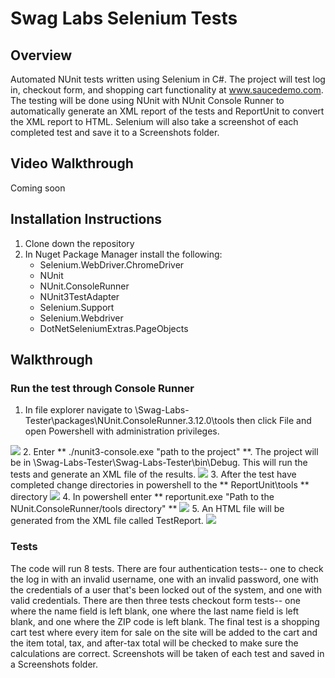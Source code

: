 # Swag Labs Selenium Tests

## Overview
Automated NUnit tests written using Selenium in C#.  The project will test log in, checkout form, and shopping cart functionality at www.saucedemo.com.  The testing will be done using NUnit with NUnit Console Runner to automatically generate an XML report of the tests and ReportUnit to convert the XML report to HTML.  Selenium will also take a screenshot of each completed test and save it to a Screenshots folder.

## Video Walkthrough
Coming soon

## Installation Instructions
1.  Clone down the repository
2.  In Nuget Package Manager install the following: 
    - Selenium.WebDriver.ChromeDriver
    - NUnit
    - NUnit.ConsoleRunner
    - NUnit3TestAdapter
    - Selenium.Support
    - Selenium.Webdriver
    - DotNetSeleniumExtras.PageObjects
    
## Walkthrough
### Run the test through Console Runner
1. In file explorer navigate to \Swag-Labs-Tester\packages\NUnit.ConsoleRunner.3.12.0\tools then click File and open Powershell with administration privileges.
<img src="https://user-images.githubusercontent.com/62182071/113372354-7ecfd980-9336-11eb-8099-c85eac310be9.png">
2. Enter ** ./nunit3-console.exe "path to the project" **.  The project will be in \Swag-Labs-Tester\Swag-Labs-Tester\bin\Debug.  This will run the tests and generate an XML file of the results.
<img src="https://user-images.githubusercontent.com/62182071/113373538-0c142d80-9339-11eb-8464-89e4e2bf2d71.png">
3. After the test have completed change directories in powershell to the ** ReportUnit\tools ** directory
<img src="https://user-images.githubusercontent.com/62182071/113374439-27803800-933b-11eb-9177-b0913298612b.png">
4. In powershell enter ** reportunit.exe "Path to the NUnit.ConsoleRunner/tools directory" **
<img src="https://user-images.githubusercontent.com/62182071/113374298-d53f1700-933a-11eb-867a-54ca4b00de08.png">
5. An HTML file will be generated from the XML file called TestReport.
<img src="https://user-images.githubusercontent.com/62182071/113374129-5ea21980-933a-11eb-8527-b47a670197a3.png">

### Tests
The code will run 8 tests.  There are four authentication tests-- one to check the log in with an invalid username, one with an invalid password, one with the credentials of a user that's been locked out of the system, and one with valid credentials.  There are then three tests checkout form tests-- one where the name field is left blank, one where the last name field is left blank, and one where the ZIP code is left blank.  The final test is a shopping cart test where every item for sale on the site will be added to the cart and the item total, tax, and after-tax total will be checked to make sure the calculations are correct.  Screenshots will be taken of each test and saved in a Screenshots folder.
